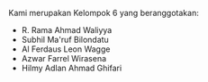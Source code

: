 Kami merupakan Kelompok 6 yang beranggotakan:

- R. Rama Ahmad Waliyya
- Subhil Ma'ruf Bilondatu
- Al Ferdaus Leon Wagge
- Azwar Farrel Wirasena
- Hilmy Adlan Ahmad Ghifari
